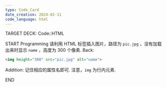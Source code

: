 ```yaml
---
type: Code_Card
date_creation: 2024-02-11
code_language: html
---
```


TARGET DECK: Code::HTML

START
Programming
请利用 HTML 标签插入图片，路径为 `pic.jpg` ，没有加载出来时显示 `name` ，高度为 300 个像素.
Back: 
```html
<img height="300" src="pic.jpg" alt="name">
```
Addition: 
记住相应的属性名即可.
注意，`img` 为行内元素.
<!--ID: 1707658605270-->
END